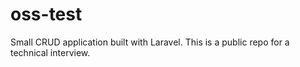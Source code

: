 # oss-test

Small CRUD application built with Laravel. This is a public repo for a technical interview.
